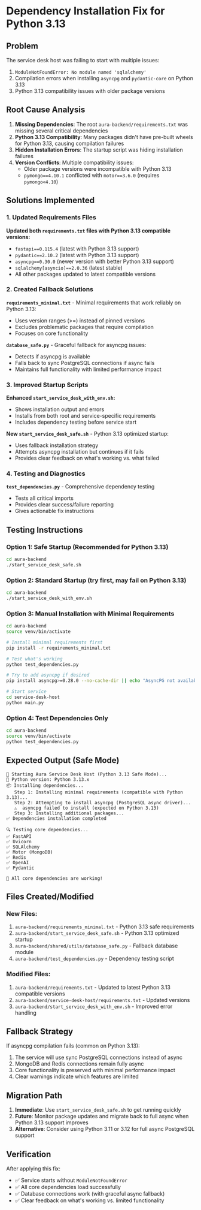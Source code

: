 # Dependency Installation Fix for Python 3.13

## Problem
The service desk host was failing to start with multiple issues:
1. `ModuleNotFoundError: No module named 'sqlalchemy'`
2. Compilation errors when installing `asyncpg` and `pydantic-core` on Python 3.13
3. Python 3.13 compatibility issues with older package versions

## Root Cause Analysis
1. **Missing Dependencies**: The root `aura-backend/requirements.txt` was missing several critical dependencies
2. **Python 3.13 Compatibility**: Many packages didn't have pre-built wheels for Python 3.13, causing compilation failures
3. **Hidden Installation Errors**: The startup script was hiding installation failures
4. **Version Conflicts**: Multiple compatibility issues:
   - Older package versions were incompatible with Python 3.13
   - `pymongo==4.10.1` conflicted with `motor==3.6.0` (requires `pymongo<4.10`)

## Solutions Implemented

### 1. Updated Requirements Files
**Updated both `requirements.txt` files with Python 3.13 compatible versions:**
- `fastapi==0.115.4` (latest with Python 3.13 support)
- `pydantic==2.10.2` (latest with Python 3.13 support)
- `asyncpg==0.30.0` (newer version with better Python 3.13 support)
- `sqlalchemy[asyncio]==2.0.36` (latest stable)
- All other packages updated to latest compatible versions

### 2. Created Fallback Solutions
**`requirements_minimal.txt`** - Minimal requirements that work reliably on Python 3.13:
- Uses version ranges (>=) instead of pinned versions
- Excludes problematic packages that require compilation
- Focuses on core functionality

**`database_safe.py`** - Graceful fallback for asyncpg issues:
- Detects if asyncpg is available
- Falls back to sync PostgreSQL connections if async fails
- Maintains full functionality with limited performance impact

### 3. Improved Startup Scripts
**Enhanced `start_service_desk_with_env.sh`:**
- Shows installation output and errors
- Installs from both root and service-specific requirements
- Includes dependency testing before service start

**New `start_service_desk_safe.sh`** - Python 3.13 optimized startup:
- Uses fallback installation strategy
- Attempts asyncpg installation but continues if it fails
- Provides clear feedback on what's working vs. what failed

### 4. Testing and Diagnostics
**`test_dependencies.py`** - Comprehensive dependency testing
- Tests all critical imports
- Provides clear success/failure reporting
- Gives actionable fix instructions

## Testing Instructions

### Option 1: Safe Startup (Recommended for Python 3.13)
```bash
cd aura-backend
./start_service_desk_safe.sh
```

### Option 2: Standard Startup (try first, may fail on Python 3.13)
```bash
cd aura-backend
./start_service_desk_with_env.sh
```

### Option 3: Manual Installation with Minimal Requirements
```bash
cd aura-backend
source venv/bin/activate

# Install minimal requirements first
pip install -r requirements_minimal.txt

# Test what's working
python test_dependencies.py

# Try to add asyncpg if desired
pip install asyncpg>=0.28.0 --no-cache-dir || echo "AsyncPG not available"

# Start service
cd service-desk-host
python main.py
```

### Option 4: Test Dependencies Only
```bash
cd aura-backend
source venv/bin/activate
python test_dependencies.py
```

## Expected Output (Safe Mode)
```
🎫 Starting Aura Service Desk Host (Python 3.13 Safe Mode)...
🐍 Python version: Python 3.13.x
📦 Installing dependencies...
   Step 1: Installing minimal requirements (compatible with Python 3.13)...
   Step 2: Attempting to install asyncpg (PostgreSQL async driver)...
   ⚠️  asyncpg failed to install (expected on Python 3.13)
   Step 3: Installing additional packages...
✅ Dependencies installation completed

🔍 Testing core dependencies...
✅ FastAPI
✅ Uvicorn
✅ SQLAlchemy
✅ Motor (MongoDB)
✅ Redis
✅ OpenAI
✅ Pydantic

🎉 All core dependencies are working!
```

## Files Created/Modified

### New Files:
1. `aura-backend/requirements_minimal.txt` - Python 3.13 safe requirements
2. `aura-backend/start_service_desk_safe.sh` - Python 3.13 optimized startup
3. `aura-backend/shared/utils/database_safe.py` - Fallback database module
4. `aura-backend/test_dependencies.py` - Dependency testing script

### Modified Files:
1. `aura-backend/requirements.txt` - Updated to latest Python 3.13 compatible versions
2. `aura-backend/service-desk-host/requirements.txt` - Updated versions
3. `aura-backend/start_service_desk_with_env.sh` - Improved error handling

## Fallback Strategy
If asyncpg compilation fails (common on Python 3.13):
1. The service will use sync PostgreSQL connections instead of async
2. MongoDB and Redis connections remain fully async
3. Core functionality is preserved with minimal performance impact
4. Clear warnings indicate which features are limited

## Migration Path
1. **Immediate**: Use `start_service_desk_safe.sh` to get running quickly
2. **Future**: Monitor package updates and migrate back to full async when Python 3.13 support improves
3. **Alternative**: Consider using Python 3.11 or 3.12 for full async PostgreSQL support

## Verification
After applying this fix:
- ✅ Service starts without `ModuleNotFoundError`
- ✅ All core dependencies load successfully  
- ✅ Database connections work (with graceful async fallback)
- ✅ Clear feedback on what's working vs. limited functionality
